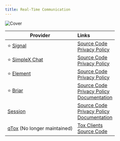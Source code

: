 ```yaml
---
title: Real-Time Communication
---
```


![Cover](../../assets/real-time-communication.png)

| Provider | Links |
| --- | :-- |
| :star: [Signal](https://signal.org/) | [Source Code](https://github.com/signalapp)<br/>[Privacy Policy](https://signal.org/legal/#privacy-policy) |
| :star: [SimpleX Chat](https://simplex.chat/) | [Source Code](https://github.com/simplex-chat)<br/>[Privacy Policy](https://simplex.chat/privacy/) |
| :star: [Element](https://element.io/) | [Source Code](https://github.com/element-hq)<br/>[Privacy Policy](https://element.io/privacy) |
| :star: [Briar](https://briarproject.org/) | [Source Code](https://code.briarproject.org/briar/briar)<br/>[Privacy Policy](https://briarproject.org/privacy-policy)<br/>[Documentation](https://code.briarproject.org/briar/briar/-/wikis/home) |
| [Session](https://getsession.org/) | [Source Code](https://github.com/oxen-io)<br/>[Privacy Policy](https://getsession.org/privacy-policy)<br/>[Documentation](https://docs.oxen.io/oxen-docs/products-built-on-oxen/session) |
| [qTox](https://qtox.github.io) (No longer maintained) | [Tox Clients](https://wiki.tox.chat/Clients)<br/>[Source Code](https://github.com/qTox/qTox) |
